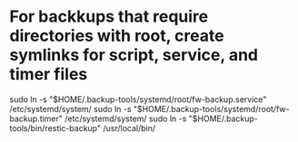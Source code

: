 # For backkups that require directories with root, create symlinks for script, service, and timer files
sudo ln -s "$HOME/.backup-tools/systemd/root/fw-backup.service" /etc/systemd/system/
sudo ln -s "$HOME/.backup-tools/systemd/root/fw-backup.timer" /etc/systemd/system/
sudo ln -s "$HOME/.backup-tools/bin/restic-backup" /usr/local/bin/
